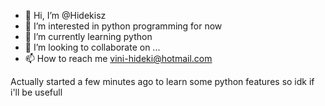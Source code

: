 - 👋 Hi, I’m @Hidekisz
- 👀 I’m interested in python programming for now
- 🌱 I’m currently learning python
- 💞️ I’m looking to collaborate on ...
- 📫 How to reach me vini-hideki@hotmail.com

Actually started a few minutes ago to learn some python features so idk if i'll be usefull
<!---
Hidekisz/Hidekisz is a ✨ special ✨ repository because its `README.md` (this file) appears on your GitHub profile.
You can click the Preview link to take a look at your changes.
--->
